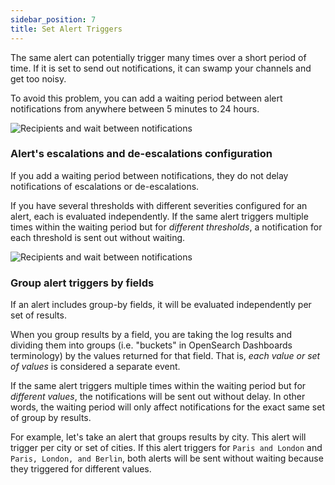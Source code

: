 ```yaml
---
sidebar_position: 7
title: Set Alert Triggers
---
```



The same alert can potentially trigger many times over a short period of time. If it is set to send out notifications, it can swamp your channels and get too noisy.

To avoid this problem, you can add a waiting period between alert notifications from anywhere between 5 minutes to 24 hours.

![Recipients and wait between notifications](https://dytvr9ot2sszz.cloudfront.net/logz-docs/alerts/recipients-and-wait.png)

### Alert's escalations and de-escalations configuration

If you add a waiting period between notifications, they do not delay notifications of escalations or de-escalations.

If you have several thresholds with different severities configured for an alert, each is evaluated independently. If the same alert triggers multiple times within the waiting period but for _different thresholds_, a notification for each threshold is sent out without waiting.

![Recipients and wait between notifications](https://dytvr9ot2sszz.cloudfront.net/logz-docs/alerts/multiple-thresholds.png)

### Group alert triggers by fields

If an alert includes group-by fields, it will be evaluated independently per set of results.

When you group results by a field, you are taking the log results and dividing them into groups (i.e. "buckets" in OpenSearch Dashboards terminology) by the values returned for that field. That is, _each value or set of values_ is considered a separate event.

If the same alert triggers multiple times within the waiting period but for _different values_, the notifications will be sent out without delay. In other words, the waiting period will only affect notifications for the exact same set of group by results.

For example, let's take an alert that groups results by city. This alert will trigger per city or set of cities. If this alert triggers for `Paris and London` and `Paris, London, and Berlin`, both alerts will be sent without waiting because they triggered for different values.